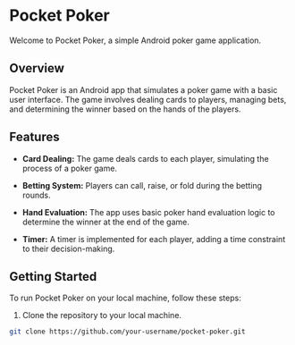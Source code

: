 # Pocket Poker

Welcome to Pocket Poker, a simple Android poker game application.

## Overview

Pocket Poker is an Android app that simulates a poker game with a basic user interface. The game involves dealing cards to players, managing bets, and determining the winner based on the hands of the players.

## Features

- **Card Dealing:** The game deals cards to each player, simulating the process of a poker game.

- **Betting System:** Players can call, raise, or fold during the betting rounds.

- **Hand Evaluation:** The app uses basic poker hand evaluation logic to determine the winner at the end of the game.

- **Timer:** A timer is implemented for each player, adding a time constraint to their decision-making.

## Getting Started

To run Pocket Poker on your local machine, follow these steps:

1. Clone the repository to your local machine.

```bash
git clone https://github.com/your-username/pocket-poker.git
